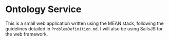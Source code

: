 Ontology Service
================

This is a small web application written using the MEAN stack, following the guidelines detailed in ```ProblemDefinition.md```. I will also be using SailsJS for the web framework.
